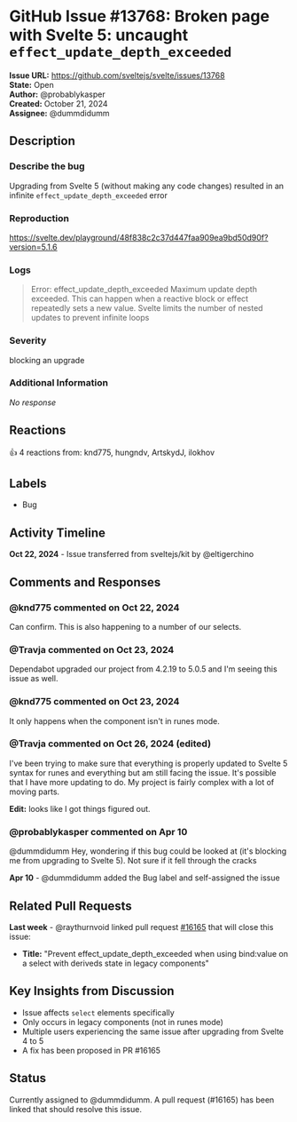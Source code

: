 # GitHub Issue #13768: Broken page with Svelte 5: uncaught `effect_update_depth_exceeded`

**Issue URL:** https://github.com/sveltejs/svelte/issues/13768  
**State:** Open  
**Author:** @probablykasper  
**Created:** October 21, 2024  
**Assignee:** @dummdidumm

## Description

### Describe the bug

Upgrading from Svelte 5 (without making any code changes) resulted in an infinite `effect_update_depth_exceeded` error

### Reproduction

https://svelte.dev/playground/48f838c2c37d447faa909ea9bd50d90f?version=5.1.6

### Logs

> Error: effect_update_depth_exceeded Maximum update depth exceeded. This can happen when a reactive block or effect repeatedly sets a new value. Svelte limits the number of nested updates to prevent infinite loops

### Severity

blocking an upgrade

### Additional Information

_No response_

## Reactions

👍 4 reactions from: knd775, hungndv, ArtskydJ, ilokhov

## Labels

- Bug

## Activity Timeline

**Oct 22, 2024** - Issue transferred from sveltejs/kit by @eltigerchino

## Comments and Responses

### @knd775 commented on Oct 22, 2024

Can confirm. This is also happening to a number of our selects.

### @Travja commented on Oct 23, 2024

Dependabot upgraded our project from 4.2.19 to 5.0.5 and I'm seeing this issue as well.

### @knd775 commented on Oct 23, 2024

It only happens when the component isn't in runes mode.

### @Travja commented on Oct 26, 2024 (edited)

I've been trying to make sure that everything is properly updated to Svelte 5 syntax for runes and everything but am still facing the issue. It's possible that I have more updating to do. My project is fairly complex with a lot of moving parts.

**Edit:** looks like I got things figured out.

### @probablykasper commented on Apr 10

@dummdidumm Hey, wondering if this bug could be looked at (it's blocking me from upgrading to Svelte 5). Not sure if it fell through the cracks

**Apr 10** - @dummdidumm added the Bug label and self-assigned the issue

## Related Pull Requests

**Last week** - @raythurnvoid linked pull request [#16165](https://github.com/sveltejs/svelte/pull/16165) that will close this issue:

- **Title:** "Prevent effect_update_depth_exceeded when using bind:value on a select with deriveds state in legacy components"

## Key Insights from Discussion

- Issue affects `select` elements specifically
- Only occurs in legacy components (not in runes mode)
- Multiple users experiencing the same issue after upgrading from Svelte 4 to 5
- A fix has been proposed in PR #16165

## Status

Currently assigned to @dummdidumm. A pull request (#16165) has been linked that should resolve this issue.
